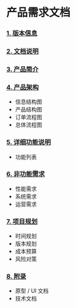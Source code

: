 # 产品需求文档
### [1. 版本信息](./content/1_Version.md)
### [2. 文档说明](./content/2_Introduction.md)
### [3. 产品简介](./content/3_Description.md)
### [4. 产品架构](./content/4_Structure.md)
- 信息结构图
- 产品结构图
- 订单流程图
- 总体流程图
### [5. 详细功能说明](./content/5_Function.md)
- 功能列表
### [6. 非功能需求](./content/6_NotFunction.md)
- 性能需求
- 系统需求
- 运营需求
### [7. 项目规划](./content/7_Planning.md)
- 时间规划
- 版本规划
- 成本预算
- 风险对策
### [8. 附录](./content/8_Appendix.md)
- 原型 / UI 文档
- 技术文档
